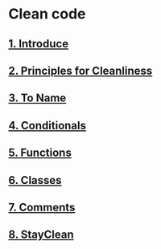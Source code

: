 # Clean code

## [1. Introduce](https://github.com/zyzuung/cleancode/tree/main/1.Introduce)

## [2. Principles for Cleanliness](https://github.com/zyzuung/cleancode/tree/main/2.Principles%20for%20Cleanliness)

## [3. To Name](https://github.com/zyzuung/cleancode/tree/main/3.ToName)

## [4. Conditionals](https://github.com/zyzuung/cleancode/tree/main/4.Conditionals)

## [5. Functions](https://github.com/zyzuung/cleancode/tree/main/5.Functions)

## [6. Classes](https://github.com/zyzuung/cleancode/tree/main/6.Classes)

## [7. Comments](https://github.com/zyzuung/cleancode/tree/main/7.Comments)

## [8. StayClean](https://github.com/zyzuung/cleancode/tree/main/8.StayClean)


